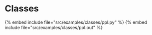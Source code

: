 # Classes

{% embed include file="src/examples/classes/ppl.py" %}
{% embed include file="src/examples/classes/ppl.out" %}


